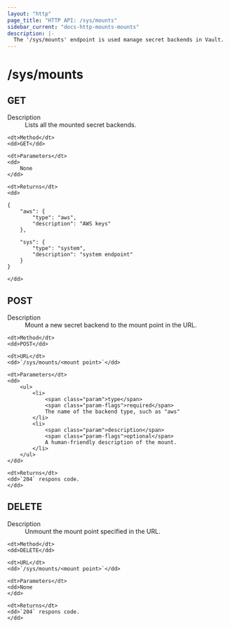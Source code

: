 ```yaml
---
layout: "http"
page_title: "HTTP API: /sys/mounts"
sidebar_current: "docs-http-mounts-mounts"
description: |-
  The '/sys/mounts' endpoint is used manage secret backends in Vault.
---
```


# /sys/mounts

## GET

<dl>
	<dt>Description</dt>
	<dd>
		Lists all the mounted secret backends.
	</dd>

	<dt>Method</dt>
	<dd>GET</dd>

	<dt>Parameters</dt>
	<dd>
		None
	</dd>

	<dt>Returns</dt>
	<dd>

```
{
	"aws": {
		"type": "aws",
		"description": "AWS keys"
	},

	"sys": {
		"type": "system",
		"description": "system endpoint"
	}
}
```
	</dd>
</dl>

## POST

<dl>
	<dt>Description</dt>
	<dd>
		Mount a new secret backend to the mount point in the URL.
	</dd>

	<dt>Method</dt>
	<dd>POST</dd>

	<dt>URL</dt>
	<dd>`/sys/mounts/<mount point>`</dd>

	<dt>Parameters</dt>
	<dd>
		<ul>
			<li>
				<span class="param">type</span>
				<span class="param-flags">required</span>
				The name of the backend type, such as "aws"
			</li>
			<li>
				<span class="param">description</span>
				<span class="param-flags">optional</span>
				A human-friendly description of the mount.
			</li>
		</ul>
	</dd>

	<dt>Returns</dt>
	<dd>`204` respons code.
	</dd>
</dl>

## DELETE

<dl>
	<dt>Description</dt>
	<dd>
		Unmount the mount point specified in the URL.
	</dd>

	<dt>Method</dt>
	<dd>DELETE</dd>

	<dt>URL</dt>
	<dd>`/sys/mounts/<mount point>`</dd>

	<dt>Parameters</dt>
	<dd>None
	</dd>

	<dt>Returns</dt>
	<dd>`204` respons code.
	</dd>
</dl>
